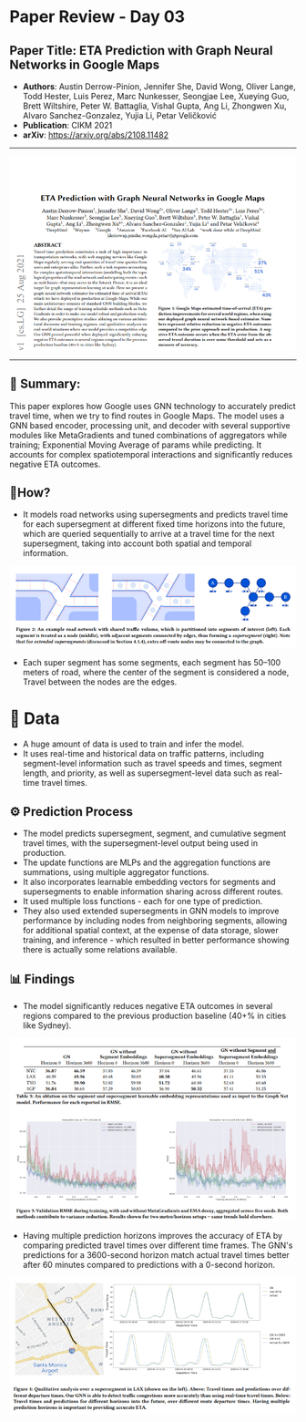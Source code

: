 # Paper Review - Day 03

## **Paper Title**: ETA Prediction with Graph Neural Networks in Google Maps
- **Authors**: Austin Derrow-Pinion, Jennifer She, David Wong, Oliver Lange, Todd Hester, Luis Perez, Marc Nunkesser, Seongjae Lee, Xueying Guo, Brett Wiltshire, Peter W. Battaglia, Vishal Gupta, Ang Li, Zhongwen Xu, Alvaro Sanchez-Gonzalez, Yujia Li, Petar Veličković
- **Publication**: CIKM 2021
- **arXiv**: https://arxiv.org/abs/2108.11482

---
![](./figs/Day04/1.png)

---

## 🧾 Summary: 
This paper explores how Google uses GNN technology to accurately predict travel time, when we try to find routes in Google Maps. The model uses a GNN based encoder, processing unit, and decoder with several supportive modules like MetaGradients and tuned combinations of aggregators while training; Exponential Moving Average of params while predicting. It accounts for complex spatiotemporal interactions and significantly reduces negative ETA outcomes. 

## 🚀How?
- It models road networks using supersegments and predicts travel time for each supersegment at different fixed time horizons into the future, which are queried sequentially to arrive at a travel time for the next supersegment, taking into account both spatial and temporal information. 

![](./figs/Day04/2.png)

- Each super segment has some segments, each segment has 50–100 meters of road, where the center of the segment is considered a node, Travel between the nodes are the edges.

# 📂 Data
- A huge amount of data is used to train and infer the model. 
- It uses real-time and historical data on traffic patterns, including segment-level information such as travel speeds and times, segment length, and priority, as well as supersegment-level data such as real-time travel times. 

## ⚙️ Prediction Process
- The model predicts supersegment, segment, and cumulative segment travel times, with the supersegment-level output being used in production. 
- The update functions are MLPs and the aggregation functions are summations, using multiple aggregator functions. 
- It also incorporates learnable embedding vectors for segments and supersegments to enable information sharing across different routes. 
- It used multiple loss functions - each for one type of prediction. 
- They also used extended supersegments in GNN models to improve performance by including nodes from neighboring segments, allowing for additional spatial context, at the expense of data storage, slower training, and inference - which resulted in better performance showing there is actually some relations available.

## 📊 Findings
- The model significantly reduces negative ETA outcomes in several regions compared to the previous production baseline (40+% in cities like Sydney).

![](./figs/Day04/3.png)

- Having multiple prediction horizons improves the accuracy of ETA by comparing predicted travel times over different time frames. The GNN's predictions for a 3600-second horizon match actual travel times better after 60 minutes compared to predictions with a 0-second horizon.

![](./figs/Day04/4.png)


